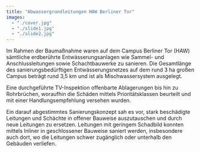 ```yaml
---
title: "Abwassergrundleitungen HAW Berliner Tor"
images:
  - "./cover.jpg"
  - "./slide1.jpg"
  - "./slide2.jpg"
---
```


Im Rahmen der Baumaßnahme waren auf dem Campus Berliner Tor (HAW) sämtliche
erdberührte Entwässerungsanlagen wie Sammel- und Anschlussleitungen
sowie Schachtbauwerke zu sanieren. Die Gesamtlänge des
sanierungsbedürftigen Entwässerungsnetzes auf dem rund 3 ha großen
Campus beträgt rund 3,5 km und ist als Mischwassersystem ausgelegt.

Eine durchgeführte TV-Inspektion offenbarte Ablagerungen bis hin zu
Rohrbrüchen, woraufhin die Schäden mittels Prioritätsklassen beurteilt
und mit einer Handlungsempfehlung versehen wurden.

Ein darauf abgestimmtes Sanierungskonzept sah es vor, stark beschädigte
Leitungen und Schächte in offener Bauweise auszutauschen und durch neue
Leitungen zu ersetzen. Leitungen mit geringem Schadbild konnten mittels
Inliner in geschlossener Bauweise saniert werden, insbesondere auch
dort, wo die Leitungen schwer zugänglich oder unterhalb den Gebäuden
verliefen.

